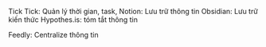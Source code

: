 Tick Tick: Quản lý thời gian, task, 
Notion: Lưu trữ thông tin
Obsidian: Lưu trữ kiến thức
Hypothes.is: tóm tắt thông tin

Feedly: Centralize thông tin
